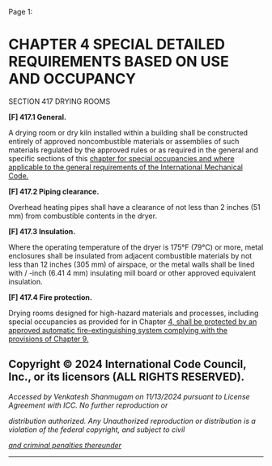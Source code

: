 Page 1:

# CHAPTER 4 SPECIAL DETAILED REQUIREMENTS BASED ON USE AND OCCUPANCY

 SECTION 417
 DRYING ROOMS

**[F] 417.1 General.**


A drying room or dry kiln installed within a building shall be constructed entirely of approved noncombustible materials or
assemblies of such materials regulated by the approved rules or as required in the general and specific sections of this
[chapter for special occupancies and where applicable to the general requirements of the International Mechanical Code.](http://codes.iccsafe.org/#VACC2021P1_Ch35_PromICC_RefStdIMC_21)

**[F] 417.2 Piping clearance.**

Overhead heating pipes shall have a clearance of not less than 2 inches (51 mm) from combustible contents in the dryer.

**[F] 417.3 Insulation.**

Where the operating temperature of the dryer is 175°F (79°C) or more, metal enclosures shall be insulated from adjacent
combustible materials by not less than 12 inches (305 mm) of airspace, or the metal walls shall be lined with / -inch (6.41 4
mm) insulating mill board or other approved equivalent insulation.

**[F] 417.4 Fire protection.**

Drying rooms designed for high-hazard materials and processes, including special occupancies as provided for in Chapter
[4, shall be protected by an approved automatic fire-extinguishing system complying with the provisions of Chapter 9.](http://codes.iccsafe.org/#VACC2021P1_Ch09)

## Copyright © 2024 International Code Council, Inc., or its licensors (ALL RIGHTS RESERVED).

_Accessed by Venkatesh Shanmugam on 11/13/2024 pursuant to License Agreement with ICC. No further reproduction or_

_distribution authorized. Any Unauthorized reproduction or distribution is a violation of the federal copyright, and subject to civil_

_[and criminal penalties thereunder](http://codes.iccsafe.org/content/VACC2021P1/chapter-4-special-detailed-requirements-based-on-use-and-occupancy#VACC2021P1_Ch04_Sec417)_


-----



